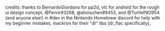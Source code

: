 credits:
thanks to BernardoGiordano for pp2d,
vlc for android for the rough ui design concept,
@Fenrir#3268, @ahoischen#9453, and @TurtleP#2954 (and anyone else!) in #dev in the Nintendo Homebrew discord for help with my beginner mistakes,
mackron for their "dr" libs (dr_flac specifically),
